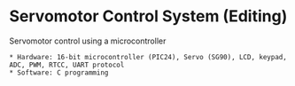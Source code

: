 # Servomotor Control System (Editing)
Servomotor control using a microcontroller
```
* Hardware: 16-bit microcontroller (PIC24), Servo (SG90), LCD, keypad, ADC, PWM, RTCC, UART protocol
* Software: C programming
```
